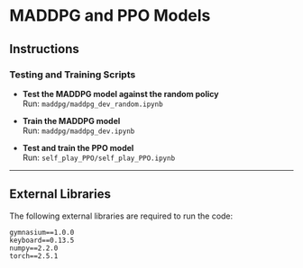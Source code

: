 # MADDPG and PPO Models

## Instructions

### Testing and Training Scripts

- **Test the MADDPG model against the random policy**  
  Run: `maddpg/maddpg_dev_random.ipynb`

- **Train the MADDPG model**  
  Run: `maddpg/maddpg_dev.ipynb`

- **Test and train the PPO model**  
  Run: `self_play_PPO/self_play_PPO.ipynb`

---

## External Libraries

The following external libraries are required to run the code:

```plaintext
gymnasium==1.0.0
keyboard==0.13.5
numpy==2.2.0
torch==2.5.1
